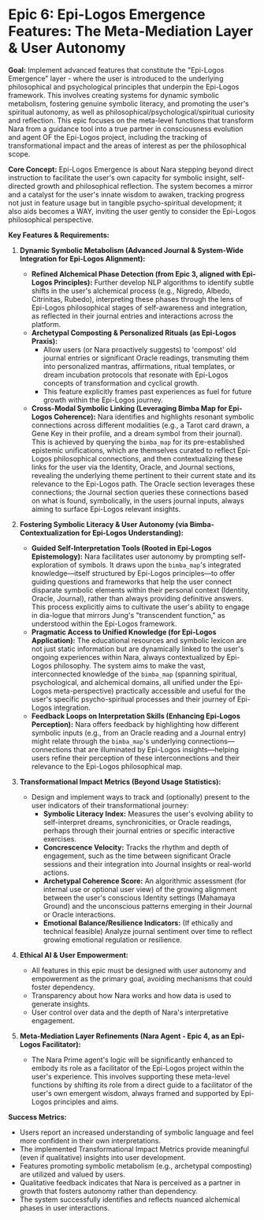 # Epic 6: Epi-Logos Emergence Features: The Meta-Mediation Layer & User Autonomy

**Goal:** Implement advanced features that constitute the "Epi-Logos Emergence" layer - where the user is introduced to the underlying philosophical and psychological principles that underpin the Epi-Logos framework. This involves creating systems for dynamic symbolic metabolism, fostering genuine symbolic literacy, and promoting the user's spiritual autonomy, as well as philosophical/psychological/spiritual curiosity and reflection. This epic focuses on the meta-level functions that transform Nara from a guidance tool into a true partner in consciousness evolution and agent OF the Epi-Logos project, including the tracking of transformational impact and the areas of interest as per the philosophical scope.

**Core Concept:** Epi-Logos Emergence is about Nara stepping beyond direct instruction to facilitate the user's own capacity for symbolic insight, self-directed growth and philosophical reflection. The system becomes a mirror and a catalyst for the user's innate wisdom to awaken, tracking progress not just in feature usage but in tangible psycho-spiritual development; it also aids becomes a WAY, inviting the user gently to consider the Epi-Logos philosophical perspective.

**Key Features & Requirements:**

1.  **Dynamic Symbolic Metabolism (Advanced Journal & System-Wide Integration for Epi-Logos Alignment):**
    *   **Refined Alchemical Phase Detection (from Epic 3, aligned with Epi-Logos Principles):** Further develop NLP algorithms to identify subtle shifts in the user's alchemical process (e.g., Nigredo, Albedo, Citrinitas, Rubedo), interpreting these phases through the lens of Epi-Logos philosophical stages of self-awareness and integration, as reflected in their journal entries and interactions across the platform.
    *   **Archetypal Composting & Personalized Rituals (as Epi-Logos Praxis):**
        *   Allow users (or Nara proactively suggests) to 'compost' old journal entries or significant Oracle readings, transmuting them into personalized mantras, affirmations, ritual templates, or dream incubation protocols that resonate with Epi-Logos concepts of transformation and cyclical growth.
        *   This feature explicitly frames past experiences as fuel for future growth within the Epi-Logos journey.
    *   **Cross-Modal Symbolic Linking (Leveraging Bimba Map for Epi-Logos Coherence):** Nara identifies and highlights resonant symbolic connections across different modalities (e.g., a Tarot card drawn, a Gene Key in their profile, and a dream symbol from their journal). This is achieved by querying the `bimba_map` for its pre-established epistemic unifications, which are themselves curated to reflect Epi-Logos philosophical connections, and then contextualizing these links for the user via the Identity, Oracle, and Journal sections, revealing the underlying theme pertinent to their current state and its relevance to the Epi-Logos path. The Oracle section leverages these connections; the Journal section queries these connections based on what is found, symbolically, in the users journal inputs, always aiming to surface Epi-Logos relevant insights.

2.  **Fostering Symbolic Literacy & User Autonomy (via Bimba-Contextualization for Epi-Logos Understanding):**
    *   **Guided Self-Interpretation Tools (Rooted in Epi-Logos Epistemology):** Nara facilitates user autonomy by prompting self-exploration of symbols. It draws upon the `bimba_map`'s integrated knowledge—itself structured by Epi-Logos principles—to offer guiding questions and frameworks that help the user connect disparate symbolic elements within their personal context (Identity, Oracle, Journal), rather than always providing definitive answers. This process explicitly aims to cultivate the user's ability to engage in dia-logue that mirrors Jung's "transcendent function," as understood within the Epi-Logos framework.
    *   **Pragmatic Access to Unified Knowledge (for Epi-Logos Application):** The educational resources and symbolic lexicon are not just static information but are dynamically linked to the user's ongoing experiences within Nara, always contextualized by Epi-Logos philosophy. The system aims to make the vast, interconnected knowledge of the `bimba_map` (spanning spiritual, psychological, and alchemical domains, all unified under the Epi-Logos meta-perspective) practically accessible and useful for the user's specific psycho-spiritual processes and their journey of Epi-Logos integration.
    *   **Feedback Loops on Interpretation Skills (Enhancing Epi-Logos Perception):** Nara offers feedback by highlighting how different symbolic inputs (e.g., from an Oracle reading and a Journal entry) might relate through the `bimba_map`'s underlying connections—connections that are illuminated by Epi-Logos insights—helping users refine their perception of these interconnections and their relevance to the Epi-Logos philosophical map.

3.  **Transformational Impact Metrics (Beyond Usage Statistics):**
    *   Design and implement ways to track and (optionally) present to the user indicators of their transformational journey:
        *   **Symbolic Literacy Index:** Measures the user's evolving ability to self-interpret dreams, synchronicities, or Oracle readings, perhaps through their journal entries or specific interactive exercises.
        *   **Concrescence Velocity:** Tracks the rhythm and depth of engagement, such as the time between significant Oracle sessions and their integration into Journal insights or real-world actions.
        *   **Archetypal Coherence Score:** An algorithmic assessment (for internal use or optional user view) of the growing alignment between the user's conscious Identity settings (Mahamaya Ground) and the unconscious patterns emerging in their Journal or Oracle interactions.
        *   **Emotional Balance/Resilience Indicators:** (If ethically and technical feasible) Analyze journal sentiment over time to reflect growing emotional regulation or resilience.

4.  **Ethical AI & User Empowerment:**
    *   All features in this epic must be designed with user autonomy and empowerment as the primary goal, avoiding mechanisms that could foster dependency.
    *   Transparency about how Nara works and how data is used to generate insights.
    *   User control over data and the depth of Nara's interpretative engagement.

5.  **Meta-Mediation Layer Refinements (Nara Agent - Epic 4, as an Epi-Logos Facilitator):**
    *   The Nara Prime agent's logic will be significantly enhanced to embody its role as a facilitator of the Epi-Logos project within the user's experience. This involves supporting these meta-level functions by shifting its role from a direct guide to a facilitator of the user's own emergent wisdom, always framed and supported by Epi-Logos principles and aims.

**Success Metrics:**
*   Users report an increased understanding of symbolic language and feel more confident in their own interpretations.
*   The implemented Transformational Impact Metrics provide meaningful (even if qualitative) insights into user development.
*   Features promoting symbolic metabolism (e.g., archetypal composting) are utilized and valued by users.
*   Qualitative feedback indicates that Nara is perceived as a partner in growth that fosters autonomy rather than dependency.
*   The system successfully identifies and reflects nuanced alchemical phases in user interactions.
